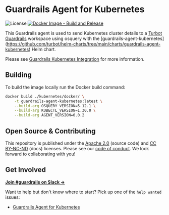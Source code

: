 # Guardrails Agent for Kubernetes

![License](https://img.shields.io/badge/License-Apache%202.0-blue.svg)
[![Docker Image - Build and Release](https://github.com/turbot/guardrails-agent-kubernetes/actions/workflows/release.yaml/badge.svg)](https://github.com/turbot/guardrails-agent-kubernetes/actions/workflows/release.yaml)

This Guardrails agent is used to send Kubernetes cluster details to a [Turbot Guardrails](https://turbot.com/guardrails) workspace using osquery with the [guardrails-agent-kubernetes] (https://github.com/turbot/helm-charts/tree/main/charts/guardrails-agent-kubernetes) Helm chart.

Please see [Guardrails Kubernetes Integration](https://turbot.com/guardrails/docs/integrations/kubernetes) for more information.

## Building

To build the image locally run the Docker build command:

```sh
docker build ./kubernetes/docker/ \
    -t guardrails-agent-kubernetes:latest \
    --build-arg OSQUERY_VERSION=5.12.1 \
    --build-arg KUBECTL_VERSION=1.30.0 \
    --build-arg AGENT_VERSION=0.0.2
```

## Open Source & Contributing

This repository is published under the [Apache 2.0](https://www.apache.org/licenses/LICENSE-2.0) (source code) and [CC BY-NC-ND](https://creativecommons.org/licenses/by-nc-nd/2.0/) (docs) licenses. Please see our [code of conduct](https://github.com/turbot/.github/blob/main/CODE_OF_CONDUCT.md). We look forward to collaborating with you!

## Get Involved

**[Join #guardrails on Slack →](https://turbot.com/community/join)**

Want to help but don't know where to start? Pick up one of the `help wanted` issues:
* [Guardrails Agent for Kubernetes](https://github.com/turbot/guardrails-agent-kubernetes/issues?q=is%3Aopen+is%3Aissue+label%3A%22help+wanted%22)
